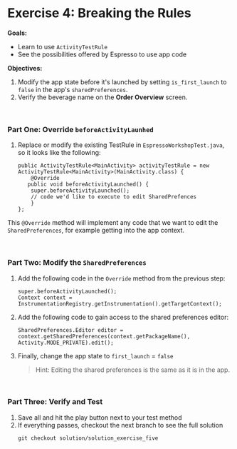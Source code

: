 # Exercise 4: Breaking the Rules
**Goals:** 
* Learn to use `ActivityTestRule`
* See the possibilities offered by Espresso to use app code

**Objectives:**
1. Modify the app state before it's launched by setting `is_first_launch` to `false` in the app's `sharedPreferences`.
2. Verify the beverage name on the **Order Overview** screen.

<br />

### Part One: Override `beforeActivityLaunhed`
1. Replace or modify the existing TestRule in `EspressoWorkshopTest.java`, so it looks like the following:
    ```
    public ActivityTestRule<MainActivity> activityTestRule = new ActivityTestRule<MainActivity>(MainActivity.class) {
        @Override
	   public void beforeActivityLaunched() {
        super.beforeActivityLaunched();
        // code we'd like to execute to edit SharedPrefences
        }
    };
    ```
This `@Override` method will implement any code that we want to edit the `SharedPreferences`, for example getting into the app context.

<br />

### Part Two: Modify the `SharedPreferences`
1. Add the following code in the `Override` method from the previous step:
    ```
    super.beforeActivityLaunched();
    Context context = InstrumentationRegistry.getInstrumentation().getTargetContext();
    ```
2. Add the following code to gain access to the shared preferences editor:
    ```
    SharedPreferences.Editor editor = context.getSharedPreferences(context.getPackageName(), Activity.MODE_PRIVATE).edit();
    ```
3. Finally, change the app state to `first_launch` = `false`
    
    > Hint: Editing the shared preferences is the same as it is in the app.
    
<br />

### Part Three: Verify and Test
1. Save all and hit the play button next to your test method
2. If everything passes, checkout the next branch to see the full solution
    ```
    git checkout solution/solution_exercise_five
    ```

<br />
